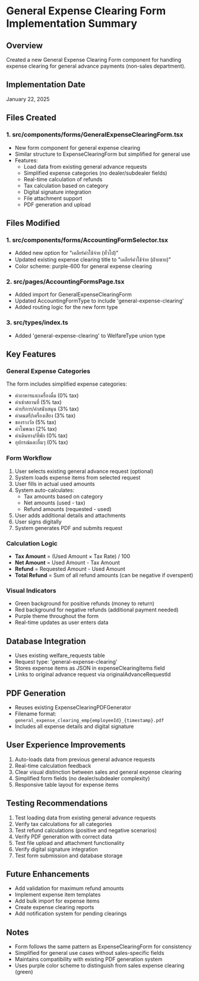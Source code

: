 # General Expense Clearing Form Implementation Summary

## Overview
Created a new General Expense Clearing Form component for handling expense clearing for general advance payments (non-sales department).

## Implementation Date
January 22, 2025

## Files Created

### 1. src/components/forms/GeneralExpenseClearingForm.tsx
- New form component for general expense clearing
- Similar structure to ExpenseClearingForm but simplified for general use
- Features:
  - Load data from existing general advance requests
  - Simplified expense categories (no dealer/subdealer fields)
  - Real-time calculation of refunds
  - Tax calculation based on category
  - Digital signature integration
  - File attachment support
  - PDF generation and upload

## Files Modified

### 1. src/components/forms/AccountingFormSelector.tsx
- Added new option for "เคลียร์ค่าใช้จ่าย (ทั่วไป)"
- Updated existing expense clearing title to "เคลียร์ค่าใช้จ่าย (ฝ่ายขาย)"
- Color scheme: purple-600 for general expense clearing

### 2. src/pages/AccountingFormsPage.tsx
- Added import for GeneralExpenseClearingForm
- Updated AccountingFormType to include 'general-expense-clearing'
- Added routing logic for the new form type

### 3. src/types/index.ts
- Added 'general-expense-clearing' to WelfareType union type

## Key Features

### General Expense Categories
The form includes simplified expense categories:
- ค่าอาหารและเครื่องดื่ม (0% tax)
- ค่าเช่าสถานที่ (5% tax)
- ค่าบริการ/ค่าสนับสนุน (3% tax)
- ค่าดนตรี/เครื่องเสียง (3% tax)
- ของรางวัล (5% tax)
- ค่าโฆษณา (2% tax)
- ค่าเดินทาง/ที่พัก (0% tax)
- อุปกรณ์และอื่นๆ (0% tax)

### Form Workflow
1. User selects existing general advance request (optional)
2. System loads expense items from selected request
3. User fills in actual used amounts
4. System auto-calculates:
   - Tax amounts based on category
   - Net amounts (used - tax)
   - Refund amounts (requested - used)
5. User adds additional details and attachments
6. User signs digitally
7. System generates PDF and submits request

### Calculation Logic
- **Tax Amount** = (Used Amount × Tax Rate) / 100
- **Net Amount** = Used Amount - Tax Amount
- **Refund** = Requested Amount - Used Amount
- **Total Refund** = Sum of all refund amounts (can be negative if overspent)

### Visual Indicators
- Green background for positive refunds (money to return)
- Red background for negative refunds (additional payment needed)
- Purple theme throughout the form
- Real-time updates as user enters data

## Database Integration
- Uses existing welfare_requests table
- Request type: 'general-expense-clearing'
- Stores expense items as JSON in expenseClearingItems field
- Links to original advance request via originalAdvanceRequestId

## PDF Generation
- Reuses existing ExpenseClearingPDFGenerator
- Filename format: `general_expense_clearing_emp{employeeId}_{timestamp}.pdf`
- Includes all expense details and digital signature

## User Experience Improvements
1. Auto-loads data from previous general advance requests
2. Real-time calculation feedback
3. Clear visual distinction between sales and general expense clearing
4. Simplified form fields (no dealer/subdealer complexity)
5. Responsive table layout for expense items

## Testing Recommendations
1. Test loading data from existing general advance requests
2. Verify tax calculations for all categories
3. Test refund calculations (positive and negative scenarios)
4. Verify PDF generation with correct data
5. Test file upload and attachment functionality
6. Verify digital signature integration
7. Test form submission and database storage

## Future Enhancements
- Add validation for maximum refund amounts
- Implement expense item templates
- Add bulk import for expense items
- Create expense clearing reports
- Add notification system for pending clearings

## Notes
- Form follows the same pattern as ExpenseClearingForm for consistency
- Simplified for general use cases without sales-specific fields
- Maintains compatibility with existing PDF generation system
- Uses purple color scheme to distinguish from sales expense clearing (green)
